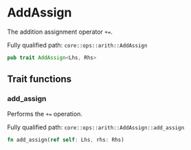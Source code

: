 # AddAssign

The addition assignment operator `+=`.

Fully qualified path: `core::ops::arith::AddAssign`

```rust
pub trait AddAssign<Lhs, Rhs>
```

## Trait functions

### add_assign

Performs the `+=` operation.

Fully qualified path: `core::ops::arith::AddAssign::add_assign`

```rust
fn add_assign(ref self: Lhs, rhs: Rhs)
```


